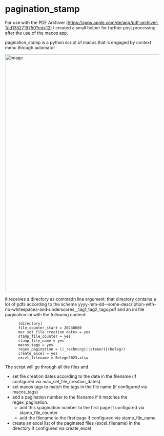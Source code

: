 # pagination_stamp
For use with the PDF Archiver (https://apps.apple.com/de/app/pdf-archiver-1/id1352719750?mt=12) I created a small helper for further post processing after the use of the macos app.

pagination_stamp is a python script of macos that is engaged by context menu through automator

<img width="778" alt="image" src="https://user-images.githubusercontent.com/16209932/221431258-dc6cd908-4913-47fc-bc0d-51712cd92719.png">

it receives a directory as commadn line argument. that directory contains a lot of pdfs according to the scheme
  yyyy-mm-dd--some-description-with-no-whitespaces-and-underscores__tag1_tag2_tagx.pdf
and an ini file pagination.ini with the following content:
~~~
      [directory]
      file_counter_start = 20230000
      mac_set_file_creation_dates = yes
      stamp_file_counter = yes
      stamp_file_name = yes
      macos_tags = yes
      regex_pagination = ((_rechnung)|(steuer)|(beleg))
      create_excel = yes
      excel_filename = Belege2023.xlsx
~~~
The script will go through all the files and 
  - set file creation dates according to the date in the filename (if configured via mac_set_file_creation_dates)
  - set macos tags to match the tags in the file name (if configured via macos_tags)
  - add a pagination number to the filename if it matches the regex_pagination.
      - add this spagination number to the first page if configured via stamp_file_counter
      - add the filename to the first page if configured via stamp_file_name
  - create an excel list of the paginated files (excel_filename) in the directory if configured via create_excel
